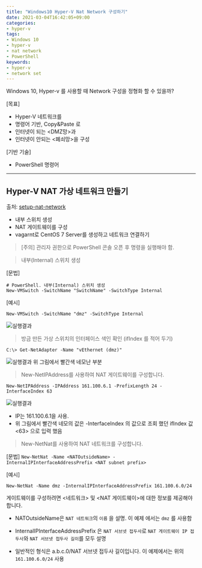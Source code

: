 ```yaml
---
title: "Windows10 Hyper-V Nat Network 구성하기"
date: 2021-03-04T16:42:05+09:00
categories:
- hyper-v
tags:
- Windows 10
- hyper-v
- nat network
- PowerShell
keywords:
- hyper-v
- network set
---
```

Windows 10, Hyper-v 를 사용할 때 Network 구성을 정형화 할 수 있을까?
<!--more-->
[목표]
- Hyper-V 네트워크를
- 명령어 기반, Copy&Paste 로
- 인터넷이 되는 <DMZ망>과
- 인터넷이 안되는 <폐쇠망>을 구성

[기반 기술]
- PowerShell 명령어

---

## Hyper-V NAT 가상 네트워크 만들기

 출처: [setup-nat-network](https://docs.microsoft.com/ko-kr/virtualization/hyper-v-on-windows/user-guide/setup-nat-network)

 - 내부 스위치 생성
 - NAT 게이트웨이를 구성
 - vagarnt로 CentOS 7 Server를 생성하고 네트워크 연결하기

> [주의] 관리자 권한으로 PowerShell 콘솔 오픈 후 명령을 실행해야 함.

> 내부(Internal) 스위치 생성

[문법]
```
# PowerShell. 내부(Internal) 스위치 생성
New-VMSwitch -SwitchName "SwitchName" -SwitchType Internal
```

[예시]
```
New-VMSwitch -SwitchName "dmz" -SwitchType Internal
```

![실행결과](/img/hyper-v/result01.jpg)

> 방금 만든 가상 스위치의 인터페이스 색인 확인 (ifIndex 를 적어 두기)

```
C:\> Get-NetAdapter -Name "vEthernet (dmz)"
```
![실행결과](/img/hyper-v/result02.jpg)
위 그림에서 빨간색 네모난 부분

> New-NetIPAddress를 사용하여 NAT 게이트웨이를 구성합니다.


```
New-NetIPAddress -IPAddress 161.100.6.1 -PrefixLength 24 -InterfaceIndex 63
```


![실행결과](/img/hyper-v/result03.jpg)
 - IP는 161.100.6.1을 사용.
 - 위 그림에서 빨간색 네모의 값은 -InterfaceIndex 의 값으로 조회 했던 ifIndex 값 <63> 으로 입력 했음

> New-NetNat를 사용하여 NAT 네트워크를 구성합니다.

[문법]
    ```
    New-NetNat -Name <NATOutsideName> -InternalIPInterfaceAddressPrefix <NAT subnet prefix>
    ```

[예시]
```
New-NetNat -Name dmz -InternalIPInterfaceAddressPrefix 161.100.6.0/24
```

게이트웨이를 구성하려면 <네트워크> 및 <NAT 게이트웨이>에 대한 정보를 제공해야 합니다.

- NATOutsideName은 `NAT 네트워크`의 `이름` 을 설명. 이 예제 에서는 `dmz` 를 사용함

- InternalIPInterfaceAddressPrefix 은 `NAT 서브넷 접두사`로  `NAT 게이트웨이 IP 접두사`와 `NAT 서브넷 접두사 길이`를 모두 설명
- 일반적인 형식은 a.b.c.0/NAT 서브넷 접두사 길이입니다. 이 예제에서는 위의 `161.100.6.0/24`  사용